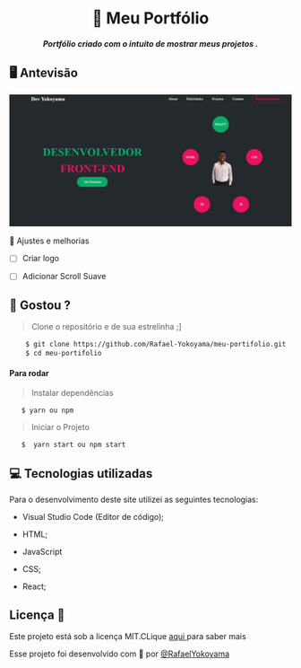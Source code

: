 
<h1 align="center">
     📰
Meu Portfólio

</h1>

<h5 align="center">
  Portfólio criado com o intuito de mostrar meus projetos .
  </h5>

## 🖥 Antevisão 

 ![](https://github.com/Rafael-Yokoyama/meu-portifolio/blob/main/src/img/printpage.PNG)
 
 📌 Ajustes e melhorias
 
 - [ ] Criar logo
 - [ ] Adicionar Scroll Suave

 
 
 ## 🧐 Gostou ?
 
 > Clone o repositório e de sua estrelinha ;]
   
        $ git clone https://github.com/Rafael-Yokoyama/meu-portifolio.git
        $ cd meu-portifolio
        
 
 #### Para rodar 
  > Instalar dependências
    
       $ yarn ou npm
       
       
  > Iniciar o Projeto 
  
       $  yarn start ou npm start 

## 💻 Tecnologias utilizadas

Para o desenvolvimento deste site utilizei as seguintes tecnologias:

 * Visual Studio Code (Editor de código);

* HTML;

* JavaScript

* CSS;

* React;

## Licença 📝 
 
Este projeto está sob a licença MIT.CLique <a  href="https://github.com/Rafael-Yokoyama/meu-portifolio/blob/main/LICENSE"> aqui </a> para saber mais 

Esse projeto foi desenvolvido com 🖤 por  <a href="https://github.com/Rafael-Yokoyama"> @RafaelYokoyama </a> 
